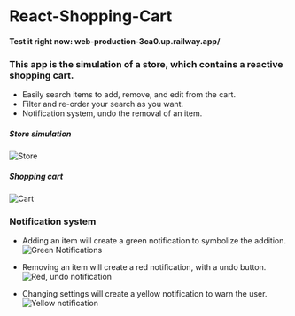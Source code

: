 # React-Shopping-Cart
#### Test it right now: web-production-3ca0.up.railway.app/

### This app is the simulation of a store, which contains a reactive shopping cart. 
- Easily search items to add, remove, and edit from the cart.
- Filter and re-order your search as you want.
- Notification system, undo the removal of an item.

##### Store simulation
![Store](https://i.imgur.com/k1KvMGd.png)

##### Shopping cart
![Cart](https://i.imgur.com/qsItcTs.png)

### Notification system
- Adding an item will create a green notification to symbolize the addition.
![Green Notifications](https://i.imgur.com/34ur3fP.png)

- Removing an item will create a red notification, with a undo button.
![Red, undo notification](https://i.imgur.com/HalADvq.png)

- Changing settings will create a yellow notification to warn the user.
![Yellow notification](https://i.imgur.com/QOYa4GC.png)
